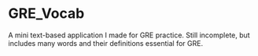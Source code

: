 # GRE_Vocab
A mini text-based application I made for GRE practice.
Still incomplete, but includes many words and their definitions essential for GRE.
